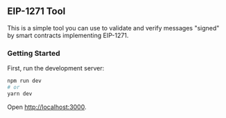 ## EIP-1271 Tool

This is a simple tool you can use to validate and verify messages "signed" by smart contracts implementing EIP-1271.

### Getting Started

First, run the development server:

```bash
npm run dev
# or
yarn dev
```

Open [http://localhost:3000](http://localhost:3000).
